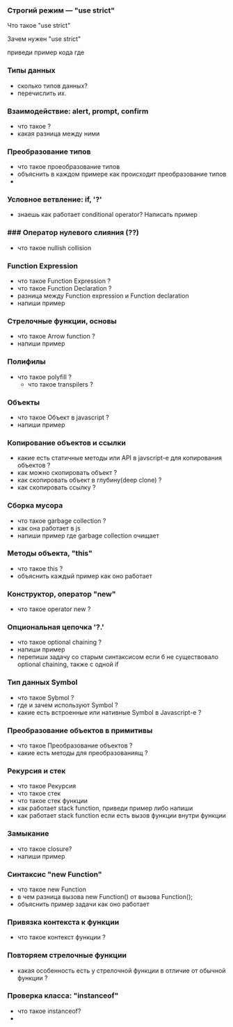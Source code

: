 ### Строгий режим — "use strict"

Что такое "use strict"

Зачем нужен "use strict"

приведи пример кода где

### Типы данных

- сколько типов данных?
- перечислить их.

### Взаимодействие: alert, prompt, confirm

- что такое ?
- какая разница между ними

### Преобразование типов

- что такое проеобразование типов
- объяснить в каждом примере как происходит преобразование типов
-

### Условное ветвление: if, '?'

- знаешь как работает conditional operator? Написать пример

### ### Оператор нулевого слияния (??)

- что такое nullish collision

### Function Expression

- что такое Function Expression ?
- что такое Function Declaration ?
- разница между Function expression и Function declaration
- напиши пример

### Стрелочные функции, основы

- что такое Arrow function ?
- напиши пример

### Полифилы

- что такое polyfill ?
  - что такое transpilers ?

### Объекты

- что такое Объект в javascript ?
- напиши пример

### Копирование объектов и ссылки

- какие есть статичные методы или API в javscript-е для копирования объектов ?
- как можно скопировать объект ?
- как скопировать объект в глубину(deep clone) ?
- как скопировать ссылку ?

### Сборка мусора

- что такое garbage collection ?
- как она работает в js
- напиши пример где garbage collection очищает

### Методы объекта, "this"

- что такое this ?
- объяснить каждый пример как оно работает

### Конструктор, оператор "new"

- что такое operator new ?

### Опциональная цепочка '?.'

- что такое optional chaining ?
- напиши пример
- перепиши задачу со старым синтаксисом если б не существовало optional chaining, также с одной if

### Тип данных Symbol

- что такое Sybmol ?
- где и зачем используют Symbol ?
- какие есть встроенные или нативные Symbol в Javascript-e ?

### Преобразование объектов в примитивы

- что такое Преобразование объектов ?
- какие есть методы для преобразованиящ ?

### Рекурсия и стек

- что такое Рекурсия
- что такое стек
- что такое стек функции
- как работает stack function, приведи пример либо напиши
- как работает stack function если есть вызов функции внутри функции

### Замыкание

- что такое closure?
- напиши пример

### Синтаксис "new Function"

- что такое new Function
- в чем разница вызова new Function() от вызова Function();
- объяснить пример задачи как оно работает

### Привязка контекста к функции

- что такое контекст функции ?

### Повторяем стрелочные функции

- какая особенность есть у стрелочной функции в отличие от обычной функции ?  



### Проверка класса: "instanceof"

- что такое instanceof?
- 
